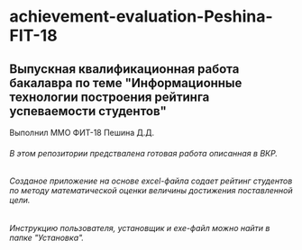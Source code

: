 # achievement-evaluation-Peshina-FIT-18

## Выпускная квалификационная работа бакалавра по теме "Информационные технологии построения рейтинга успеваемости студентов"
Выполнил ММО ФИТ-18 Пешина Д.Д. 

###### В этом репозитории предствалена готовая работа описанная в ВКР. 
###### Созданое приложение на основе excel-файла содает рейтинг студентов по методу математической оценки величины достижения поставленной цели.
###### Инструкцию пользователя, установщик и exe-файл можно найти в папке "Установка".

